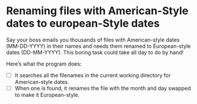 # Renaming files with American-Style dates to european-Style dates
Say your boss emails you thousands of files with American-style dates (MM-DD-YYYY) in their names and needs them renamed to European-style dates (DD-MM-YYYY). This boring task could take all day to do by hand!

Here’s what the program does:
- [ ] It searches all the filenames in the current working directory for American-style dates.
- [ ] When one is found, it renames the file with the month and day swapped to make it European-style.
